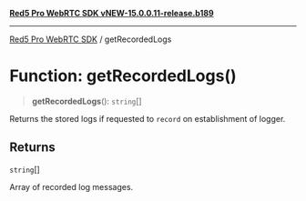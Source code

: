 [**Red5 Pro WebRTC SDK vNEW-15.0.0.11-release.b189**](../README.md)

***

[Red5 Pro WebRTC SDK](../globals.md) / getRecordedLogs

# Function: getRecordedLogs()

> **getRecordedLogs**(): `string`[]

Returns the stored logs if requested to `record` on establishment of logger.

## Returns

`string`[]

Array of recorded log messages.
